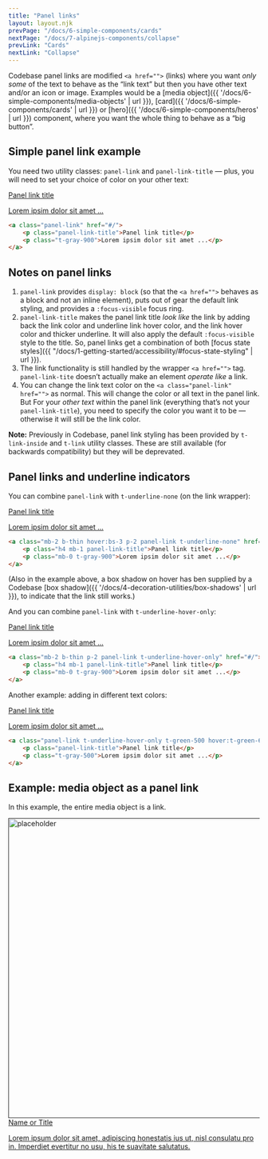 ```yaml
---
title: "Panel links"
layout: layout.njk
prevPage: "/docs/6-simple-components/cards"
nextPage: "/docs/7-alpinejs-components/collapse"
prevLink: "Cards"
nextLink: "Collapse"
---
```


Codebase panel links are modified `<a href="">` (links) where you want _only some_ of the text to behave as the “link text” but then you have other text and/or an icon or image. Examples would be a [media object]({{ '/docs/6-simple-components/media-objects' | url }}), [card]({{ '/docs/6-simple-components/cards' | url }}) or [hero]({{ '/docs/6-simple-components/heros' | url }}) component, where you want the whole thing to behave as a “big button”.

## Simple panel link example

You need two utility classes: `panel-link` and `panel-link-title` &mdash; plus, you will need to set your choice of color on your other text:

<a class="mb-2 b-thin p-2 panel-link" href="#/">
    <p class="h4 panel-link-title">Panel link title</p>
    <p class="mb-0 t-gray-900">Lorem ipsim dolor sit amet ...</p>
</a>

```html
<a class="panel-link" href="#/">
    <p class="panel-link-title">Panel link title</p>
    <p class="t-gray-900">Lorem ipsim dolor sit amet ...</p>
</a>
```

## Notes on panel links

1. `panel-link` provides `display: block` (so that the `<a href="">` behaves as a block and not an inline element), puts out of gear the default link styling, and provides a `:focus-visible` focus ring.
2. `panel-link-title` makes the panel link title _look like_ the link by adding back the link color and underline link hover color, and the link hover color and thicker underline. It will also apply the default `:focus-visible` style to the title. So, panel links get a combination of both [focus state styles]({{ "/docs/1-getting-started/accessibility/#focus-state-styling" | url }}).
3. The link functionality is still handled by the wrapper `<a href="">` tag. `panel-link-tite` doesn’t actually make an element _operate like_ a link.
4. You can change the link text color on the `<a class="panel-link" href="">` as normal. This will change the color or all text in the panel link. But For your _other text_ within the panel link (everything that’s not your `panel-link-title`), you need to specify the color you want it to be &mdash; otherwise it will still be the link color.

<p class="bl-heavy b-blue-200 p-2 bg-blue-100"><strong>Note:</strong> Previously in Codebase, panel link styling has been provided by <code>t-link-inside</code> and <code>t-link</code> utility classes. These are still available (for backwards compatibility) but they will be deprevated.</p>

## Panel links and underline indicators

You can combine `panel-link` with `t-underline-none` (on the link wrapper):

<a class="mb-2 b-thin hover:bs-3 p-2 panel-link t-underline-none" href="#/">
    <p class="h4 mb-1 panel-link-title">Panel link title</p>
    <p class="mb-0 t-gray-900">Lorem ipsim dolor sit amet ...</p>
</a>

```html
<a class="mb-2 b-thin hover:bs-3 p-2 panel-link t-underline-none" href="#/">
    <p class="h4 mb-1 panel-link-title">Panel link title</p>
    <p class="mb-0 t-gray-900">Lorem ipsim dolor sit amet ...</p>
</a>
```

(Also in the example above, a box shadow on hover has ben supplied by a Codebase [box shadow]({{ '/docs/4-decoration-utilities/box-shadows' | url }}), to indicate that the link still works.)

And you can combine `panel-link` with `t-underline-hover-only`:

<a class="mb-2 b-thin p-2 panel-link t-underline-hover-only" href="#/">
    <p class="h4 mb-1 panel-link-title">Panel link title</p>
    <p class="mb-0 t-gray-900">Lorem ipsim dolor sit amet ...</p>
</a>

```html
<a class="mb-2 b-thin p-2 panel-link t-underline-hover-only" href="#/">
    <p class="h4 mb-1 panel-link-title">Panel link title</p>
    <p class="mb-0 t-gray-900">Lorem ipsim dolor sit amet ...</p>
</a>
```

Another example: adding in different text colors:

<a class="mb-2 b-thin p-2 panel-link t-underline-hover-only t-green-500 hover:t-green-600" href="#/">
    <p class="h4 mb-1 t-bold panel-link-title">Panel link title</p>
    <p class="mb-0 t-gray-500">Lorem ipsim dolor sit amet ...</p>
</a>

```html
<a class="panel-link t-underline-hover-only t-green-500 hover:t-green-600" href="#/">
    <p class="panel-link-title">Panel link title</p>
    <p class="t-gray-500">Lorem ipsim dolor sit amet ...</p>
</a>
```

## Example: media object as a panel link

In this example, the entire media object is a link.

<div class="my-6">
  <a class="panel-link b-thin rounded p-2 flex gap-2 t-underline-hover-only t-gray-900 hover:t-black" href="">
    <span class="square rounded overflow-clip" href="#/">
      <img class="img-cover" src="/codebase-5/img/pexels-pixabay-416179.jpg" width="600" height="600" loading="lazy" alt="placeholder">
    </span>
    <div class="mr-2">
      <div class="h4 mb-0 t-bold panel-link-title">Name or Title</div>
      <p class="mb-0 t-gray-700">Lorem ipsum dolor sit amet, adipiscing honestatis ius ut, nisl consulatu pro in. Imperdiet evertitur no usu, his te suavitate salutatus. </p>
    </div>
  </a>
</div>
